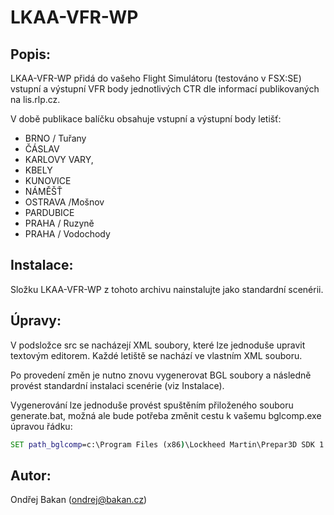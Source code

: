 # LKAA-VFR-WP

## Popis:
LKAA-VFR-WP přidá do vašeho Flight Simulátoru (testováno v FSX:SE) vstupní
a výstupní VFR body jednotlivých CTR dle informací publikovaných na lis.rlp.cz.

V době publikace balíčku obsahuje vstupní a výstupní body letišť:
- BRNO / Tuřany
- ČÁSLAV
- KARLOVY VARY,
- KBELY
- KUNOVICE
- NÁMĚŠŤ
- OSTRAVA /Mošnov
- PARDUBICE
- PRAHA / Ruzyně
- PRAHA / Vodochody

## Instalace:
Složku LKAA-VFR-WP z tohoto archivu nainstalujte jako standardní scenérii.

## Úpravy:
V podsložce src se nacházejí XML soubory, které lze jednoduše upravit textovým
editorem. Každé letiště se nachází ve vlastním XML souboru.

Po provedení změn je nutno znovu vygenerovat BGL soubory a následně provést
standardní instalaci scenérie (viz Instalace).

Vygenerování lze jednoduše provést spuštěním přiloženého souboru generate.bat,
možná ale bude potřeba změnit cestu k vašemu bglcomp.exe úpravou řádku:

```bat
SET path_bglcomp=c:\Program Files (x86)\Lockheed Martin\Prepar3D SDK 1.4.4747.0\Environment Kit\BGL Compiler SDK\bglcomp.exe
```

## Autor:
Ondřej Bakan (ondrej@bakan.cz)

